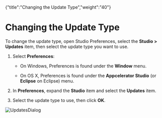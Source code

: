 {"title":"Changing the Update Type","weight":"40"} 

# Changing the Update Type

To change the update type, open Studio Preferences, select the **Studio > Updates** item, then select the update type you want to use.

1.  Select **Preferences**:
    
    *   On Windows, Preferences is found under the **Window** menu.
        
    *   On OS X, Preferences is found under the **Appcelerator Studio** (or **Eclipse** on Eclipse) menu.
        
2.  In **Preferences**, expand the **Studio** item and select the **Updates** item.
    
3.  Select the update type to use, then click **OK**.
    

![UpdatesDialog](/Images/appc/download/attachments/30083272/UpdatesDialog.png)